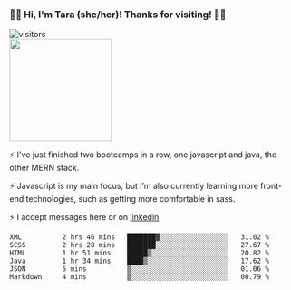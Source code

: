 ### 👋🏾 Hi, I'm Tara (she/her)! Thanks for visiting! 👋🏾
![visitors](https://visitor-badge.glitch.me/badge?page_id=qualmless)
<BR>
<img height="180em" src="https://github-readme-stats.vercel.app/api?username=qualmless&show_icons=true&hide_border=true&&count_private=true&include_all_commits=true" />

⚡️ I've just finished two bootcamps in a row, one javascript and java, the other MERN stack. 

⚡️ Javascript is my main focus, but I’m also currently learning more front-end technologies, such as getting more comfortable in sass. 

⚡️ I accept messages here or on <a href="https://www.linkedin.com/in/tarajdunmore/">linkedin</a>

<!--START_SECTION:waka-->

```text
XML          2 hrs 46 mins   ███████▓░░░░░░░░░░░░░░░░░   31.02 %
SCSS         2 hrs 28 mins   ███████░░░░░░░░░░░░░░░░░░   27.67 %
HTML         1 hr 51 mins    █████▒░░░░░░░░░░░░░░░░░░░   20.82 %
Java         1 hr 34 mins    ████▒░░░░░░░░░░░░░░░░░░░░   17.62 %
JSON         5 mins          ▒░░░░░░░░░░░░░░░░░░░░░░░░   01.06 %
Markdown     4 mins          ▒░░░░░░░░░░░░░░░░░░░░░░░░   00.79 %
```

<!--END_SECTION:waka-->

<!--
**qualmless/qualmless** is a ✨ _special_ ✨ repository because its `README.md` (this file) appears on your GitHub profile.

Here are some ideas to get you started:
- 🔭 I’m currently working on ...
- 👯 I’m looking to collaborate on ...
- 🤔 I’m looking for help with ...
- 💬 Ask me about ...
- 📫 How to reach me: ...
- ⚡ Fun fact: ...
-->
